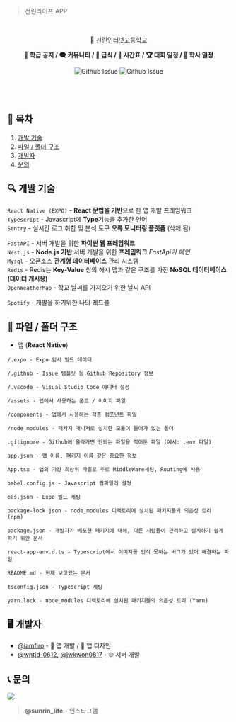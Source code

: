 > 선린라이프 APP


<br/>
<p align="center">🏫 선린인터넷고등학교</p>
<p align="center"><b>📢 학급 공지 / 🗨️ 커뮤니티 / 🍤 급식 / 📅 시간표 / 🏆 대회 일정 / 📆 학사 일정</b></p>

<div align="center">

![Github Issue](https://img.shields.io/github/issues/sunrin-life/app)
![Github Issue](https://img.shields.io/github/issues-pr/sunrin-life/app)

</div>

<div style="height: 40px">ㅤ</div>

## 📄 목차
1. [개발 기술](#tech)
2. [파일 / 폴더 구조](#folder)
2. [개발자](#developer)
3. [문의](#contact)

## 🔍 개발 기술 <a id="tech"></a>
`React Native (EXPO)` - **React 문법을 기반**으로 한 앱 개발 프레임워크<br/>
`Typescript` - Javascript에 **Type**기능을 추가한 언어<br/>
`Sentry` - 실시간 로그 취합 및 분석 도구 **오류 모니터링 플랫폼** (삭제 됨)<br/>

`FastAPI` - 서버 개발을 위한 **파이썬 웹 프레임워크**<br/>
`Nest.js` - **Node.js 기반** 서버 개발을 위한 **프레임워크** *FastApi가 메인*<br/>
`Mysql` - 오픈소스 **관계형 데이터베이스** 관리 시스템<br/>
`Redis` - Redis는 **Key-Value** 쌍의 해시 맵과 같은 구조를 가진 **NoSQL 데이터베이스 (데이터 캐시용)**<br/>
`OpenWeatherMap` - 학교 날씨를 가져오기 위한 날씨 API<br/>

`Spotify` - ~~개발을 하기위한 나의 레드불~~

## 📂 파일 / 폴더 구조 <a id="folder"></a>
- 앱 (**React Native**)
```
/.expo - Expo 임시 빌드 데이터

/.github - Issue 템플릿 등 Github Repository 정보

/.vscode - Visual Studio Code 에디터 설정

/assets - 앱에서 사용하는 폰트 / 이미지 파일

/components - 앱에서 사용하는 각종 컴포넌트 파일

/node_modules - 패키지 매니저로 설치한 모듈이 들어가 있는 폴더

.gitignore - Github에 올라가면 안되는 파일을 적어둔 파일 (예시: .env 파일)

app.json - 앱 이름, 패키지 이름 같은 중요한 정보

App.tsx - 앱의 가장 최상위 파일로 주로 MiddleWare세팅, Routing에 사용

babel.config.js - Javascript 컴파일러 설정

eas.json - Expo 빌드 세팅

package-lock.json - node_modules 디렉토리에 설치된 패키지들의 의존성 트리 (npm)

package.json - 개발자가 배포한 패키지에 대해, 다른 사람들이 관리하고 설치하기 쉽게 하기 위한 문서

react-app-env.d.ts - Typescript에서 이미지를 인식 못하는 버그가 있어 해결하는 파일

README.md - 현재 보고있는 문서

tsconfig.json - Typescript 세팅

yarn.lock - node_modules 디렉토리에 설치된 패키지들의 의존성 트리 (Yarn)
```

## 🖥️ 개발자 <a id="developer"></a>
- <a href="https://github.com/iamfiro">@iamfiro</a> - 📱 앱 개발 / 🎨 앱 디자인
- <a href="https://github.com/wntjd-0612">@wntjd-0612</a>, <a href="github.com/wntjd-0612">@jwkwon0817</a>  - 🌐 서버 개발

## 📞 문의 <a id="contact"></a>
<a href="https://www.instagram.com/sunrin_life/"><img style="border-radius: 4px" src="https://img.shields.io/badge/Instagram-E4405F?style=flat-square&logo=Instagram&logoColor=white&link=https://www.instagram.com/sunrin_life/"/></a>
> **@sunrin_life** - 인스타그램
